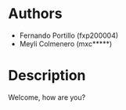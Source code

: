 # Authors
- Fernando Portillo (fxp200004)
- Meyli Colmenero (mxc*****)

# Description
Welcome, how are you?

